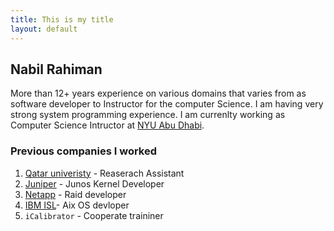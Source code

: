 ```yaml
---
title: This is my title
layout: default
---
```

## Nabil Rahiman

More than 12+ years experience on various domains that varies from as software developer to Instructor for the computer Science. I am having very strong system programming experience. I am currenlty working as Computer Science Intructor at [NYU Abu Dhabi](https://nyuad.nyu.edu). 

### Previous companies I worked

 
1. [Qatar univeristy](www.qu.edu.qa) - Reaserach Assistant
2. [Juniper](https://www.juniper.net) - Junos Kernel Developer
3. [Netapp](https://www.netapp.com) - Raid developer
4. [IBM ISL](https://www.ibm.com)- Aix OS devloper
5. `iCalibrator` - Cooperate traininer


